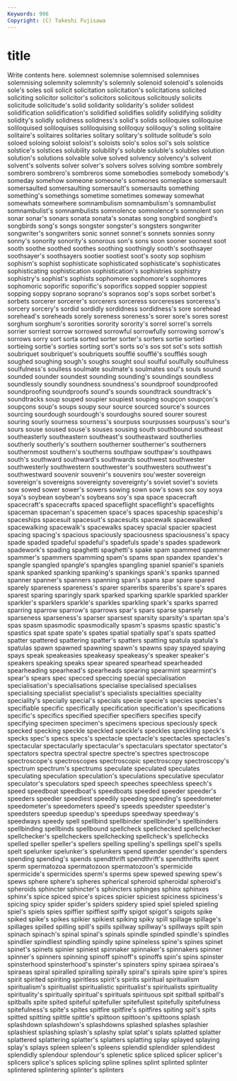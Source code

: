 ```yaml
---
Keywords: 996 
Copyright: (C) Takeshi Fujisawa
---
```


# title

Write contents here.
 solemnest solemnise solemnised solemnises solemnising solemnity solemnity's
solemnly solenoid solenoid's solenoids sole's soles soli solicit solicitation solicitation's
solicitations solicited soliciting solicitor solicitor's solicitors solicitous solicitously solicits solicitude
solicitude's solid solidarity solidarity's solider solidest solidification solidification's solidified solidifies
solidify solidifying solidity solidity's solidly solidness solidness's solid's solids soliloquies
soliloquise soliloquised soliloquises soliloquising soliloquy soliloquy's soling solitaire solitaire's solitaires
solitaries solitary solitary's solitude solitude's solo soloed soloing soloist soloist's
soloists solo's solos sol's sols solstice solstice's solstices solubility solubility's
soluble soluble's solubles solution solution's solutions solvable solve solved solvency
solvency's solvent solvent's solvents solver solver's solvers solves solving sombre
sombrely sombrero sombrero's sombreros some somebodies somebody somebody's someday somehow
someone someone's someones someplace somersault somersaulted somersaulting somersault's somersaults something
something's somethings sometime sometimes someway somewhat somewhats somewhere somnambulism somnambulism's
somnambulist somnambulist's somnambulists somnolence somnolence's somnolent son sonar sonar's sonars
sonata sonata's sonatas song songbird songbird's songbirds song's songs songster
songster's songsters songwriter songwriter's songwriters sonic sonnet sonnet's sonnets sonnies
sonny sonny's sonority sonority's sonorous son's sons soon sooner soonest
soot sooth soothe soothed soothes soothing soothingly sooth's soothsayer soothsayer's
soothsayers sootier sootiest soot's sooty sop sophism sophism's sophist sophisticate
sophisticated sophisticate's sophisticates sophisticating sophistication sophistication's sophistries sophistry sophistry's sophist's
sophists sophomore sophomore's sophomores sophomoric soporific soporific's soporifics sopped soppier
soppiest sopping soppy soprano soprano's sopranos sop's sops sorbet sorbet's
sorbets sorcerer sorcerer's sorcerers sorceress sorceresses sorceress's sorcery sorcery's sordid
sordidly sordidness sordidness's sore sorehead sorehead's soreheads sorely soreness soreness's
sorer sore's sores sorest sorghum sorghum's sororities sorority sorority's sorrel
sorrel's sorrels sorrier sorriest sorrow sorrowed sorrowful sorrowfully sorrowing sorrow's
sorrows sorry sort sorta sorted sorter sorter's sorters sortie sortied
sortieing sortie's sorties sorting sort's sorts so's sos sot sot's
sots sottish soubriquet soubriquet's soubriquets soufflé soufflé's soufflés sough soughed
soughing sough's soughs sought soul soulful soulfully soulfulness soulfulness's soulless
soulmate soulmate's soulmates soul's souls sound sounded sounder soundest sounding
sounding's soundings soundless soundlessly soundly soundness soundness's soundproof soundproofed soundproofing
soundproofs sound's sounds soundtrack soundtrack's soundtracks soup souped soupier soupiest
souping soupçon soupçon's soupçons soup's soups soupy sour source sourced
source's sources sourcing sourdough sourdough's sourdoughs soured sourer sourest souring
sourly sourness sourness's sourpuss sourpusses sourpuss's sour's sours souse soused
souse's souses sousing south southbound southeast southeasterly southeastern southeast's southeastward
southerlies southerly southerly's southern southerner southerner's southerners southernmost southern's southerns
southpaw southpaw's southpaws south's southward southward's southwards southwest southwester southwesterly
southwestern southwester's southwesters southwest's southwestward souvenir souvenir's souvenirs sou'wester sovereign
sovereign's sovereigns sovereignty sovereignty's soviet soviet's soviets sow sowed sower
sower's sowers sowing sown sow's sows sox soy soya soya's
soybean soybean's soybeans soy's spa space spacecraft spacecraft's spacecrafts spaced
spaceflight spaceflight's spaceflights spaceman spaceman's spacemen space's spaces spaceship spaceship's
spaceships spacesuit spacesuit's spacesuits spacewalk spacewalked spacewalking spacewalk's spacewalks spacey
spacial spacier spaciest spacing spacing's spacious spaciously spaciousness spaciousness's spacy
spade spaded spadeful spadeful's spadefuls spade's spades spadework spadework's spading
spaghetti spaghetti's spake spam spammed spammer spammer's spammers spamming spam's
spams span spandex spandex's spangle spangled spangle's spangles spangling spaniel
spaniel's spaniels spank spanked spanking spanking's spankings spank's spanks spanned
spanner spanner's spanners spanning span's spans spar spare spared sparely
spareness spareness's sparer spareribs spareribs's spare's spares sparest sparing sparingly
spark sparked sparking sparkle sparkled sparkler sparkler's sparklers sparkle's sparkles
sparkling spark's sparks sparred sparring sparrow sparrow's sparrows spar's spars
sparse sparsely sparseness sparseness's sparser sparsest sparsity sparsity's spartan spa's
spas spasm spasmodic spasmodically spasm's spasms spastic spastic's spastics spat
spate spate's spates spatial spatially spat's spats spatted spatter spattered
spattering spatter's spatters spatting spatula spatula's spatulas spawn spawned spawning
spawn's spawns spay spayed spaying spays speak speakeasies speakeasy speakeasy's
speaker speaker's speakers speaking speaks spear speared spearhead spearheaded spearheading
spearhead's spearheads spearing spearmint spearmint's spear's spears spec specced speccing
special specialisation specialisation's specialisations specialise specialised specialises specialising specialist specialist's
specialists specialities speciality speciality's specially special's specials specie specie's species
species's specifiable specific specifically specification specification's specifications specific's specifics specified
specifier specifiers specifies specify specifying specimen specimen's specimens specious speciously
speck specked specking speckle speckled speckle's speckles speckling speck's specks
spec's specs specs's spectacle spectacle's spectacles spectacles's spectacular spectacularly spectacular's
spectaculars spectator spectator's spectators spectra spectral spectre spectre's spectres spectroscope
spectroscope's spectroscopes spectroscopic spectroscopy spectroscopy's spectrum spectrum's spectrums speculate speculated
speculates speculating speculation speculation's speculations speculative speculator speculator's speculators sped
speech speeches speechless speech's speed speedboat speedboat's speedboats speeded speeder
speeder's speeders speedier speediest speedily speeding speeding's speedometer speedometer's speedometers
speed's speeds speedster speedster's speedsters speedup speedup's speedups speedway speedway's
speedways speedy spell spellbind spellbinder spellbinder's spellbinders spellbinding spellbinds spellbound
spellcheck spellchecked spellchecker spellchecker's spellcheckers spellchecking spellcheck's spellchecks spelled speller
speller's spellers spelling spelling's spellings spell's spells spelt spelunker spelunker's
spelunkers spend spender spender's spenders spending spending's spends spendthrift spendthrift's
spendthrifts spent sperm spermatozoa spermatozoon spermatozoon's spermicide spermicide's spermicides sperm's
sperms spew spewed spewing spew's spews sphere sphere's spheres spherical
spheroid spheroidal spheroid's spheroids sphincter sphincter's sphincters sphinges sphinx sphinxes
sphinx's spice spiced spice's spices spicier spiciest spiciness spiciness's spicing
spicy spider spider's spiders spidery spied spiel spieled spieling spiel's
spiels spies spiffier spiffiest spiffy spigot spigot's spigots spike spiked
spike's spikes spikier spikiest spiking spiky spill spillage spillage's spillages
spilled spilling spill's spills spillway spillway's spillways spilt spin spinach
spinach's spinal spinal's spinals spindle spindled spindle's spindles spindlier spindliest
spindling spindly spine spineless spine's spines spinet spinet's spinets spinier
spiniest spinnaker spinnaker's spinnakers spinner spinner's spinners spinning spinoff spinoff's
spinoffs spin's spins spinster spinsterhood spinsterhood's spinster's spinsters spiny spiraea
spiraea's spiraeas spiral spiralled spiralling spirally spiral's spirals spire spire's
spires spirit spirited spiriting spiritless spirit's spirits spiritual spiritualism spiritualism's
spiritualist spiritualistic spiritualist's spiritualists spirituality spirituality's spiritually spiritual's spirituals spirituous
spit spitball spitball's spitballs spite spited spiteful spitefuller spitefullest spitefully
spitefulness spitefulness's spite's spites spitfire spitfire's spitfires spiting spit's spits
spitted spitting spittle spittle's spittoon spittoon's spittoons splash splashdown splashdown's
splashdowns splashed splashes splashier splashiest splashing splash's splashy splat splat's
splats splatted splatter splattered splattering splatter's splatters splatting splay splayed
splaying splay's splays spleen spleen's spleens splendid splendider splendidest splendidly
splendour splendour's splenetic splice spliced splicer splicer's splicers splice's splices
splicing spline splines splint splinted splinter splintered splintering splinter's splinters
